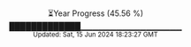 <p align="center">
⏳Year Progress (45.56 %) <br>
█████████████▁▁▁▁▁▁▁▁▁▁▁▁▁▁▁▁▁ <br>
<sub>Updated: Sat, 15 Jun 2024 18:23:27 GMT</sub>
</p>

